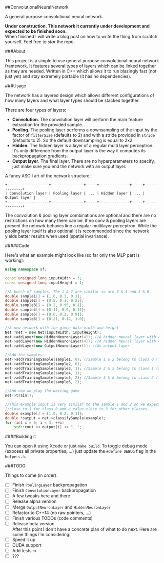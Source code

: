 ##ConvolutionalNeuralNetwork

A general purpose convolutional neural network.

**Under construction. This network it currently under development and expected to be finished soon.**  
When finished I will write a blog post on how to write the thing from scratch yourself. Feel free to _star_ the repo.

###About

This project is a simple to use general purpose convolutional neural network framework. It features several types of layers which can be linked together as they are needed. Written in C++ which allows it to run blazingly fast (not just yet) and stay extremely portable (it has no dependencies).

###Usage

The network has a layered design which allows different configurations of how many layers and what layer types should be stacked together.

There are four types of layers:

- **Convolution**. The convolution layer will perform the main feature extraction for the provided sample.
- **Pooling**. The pooling layer performs a downsampling of the input by the factor of `filterSize` (defaults to 2) and with a stride provided in `stride` (defaults to 2). So the default downsampling is equal to 2x2.
- **Hidden**. The hidden layer is a layer of a regular multi layer perceptron. It's only difference from the output layer is the way it computes its backpropagation gradients.
- **Output layer**. The final layer. There are no hyperparameters to specify, just make sure you end the network with an output layer.

A fancy ASCII art of the network structure:

```
+-------------------+---------------+-----+--------------+-----+--------------+
| Convolution layer | Pooling layer | ... | Hidden layer | ... | Output layer |
+-------------------+---------------+-----+--------------+-----+--------------+
```

The convolution & pooling layer combinations are optional and there are no restrictions on how many there can be. If no conv & pooling layers are present the netowrk behaves line a regular multilayer perceptron. While the pooling layer itself is also optional it is recommended since the network yields better results when used (spatial invariance).

#####Code

Here's what an example might look like (so far only the MLP part is working):

```c++
using namespace sf;

const unsigned long inputWidth = 3;
const unsigned long inputHeight = 1;

//A bunch of samples. The 1 & 2 are similar so are 3 & 4 and 5 & 6. 
double sample1[] = {1.0, 0.2, 0.1};
double sample2[] = {0.8, 0.1, 0.25};
double sample3[] = {0.2, 0.95, 0.1};
double sample4[] = {0.11, 0.9, 0.13};
double sample5[] = {0.0, 0.2, 0.91};
double sample6[] = {0.21, 0.12, 1.0};

//A new network with the given data width and height
Net *net = new Net(inputWidth, inputHeight);
net->addLayer(new HiddenNeuronLayer(4)); //A hidden neural layer with 4 neurons
net->addLayer(new HiddenNeuronLayer(4)); //A hidden neural layer with 4 neurons
net->addLayer(new OutputNeuronLayer()); //An output layer

//Add the samples
net->addTrainingSample(sample1, 0); //Sample 1 & 2 belong to class 0 (first index of the output array)
net->addTrainingSample(sample2, 0);
net->addTrainingSample(sample3, 1); //Sample 3 & 5 belong to class 1 (second index of the output array)
net->addTrainingSample(sample4, 1);
net->addTrainingSample(sample5, 2); //Sample 5 & 6 belong to class 2 (third index of the output array)
net->addTrainingSample(sample6, 2);

//And now we play the waiting game
net->train();

//This example input is very similar to the sample 1 and 2 so we expect our output to have a value
//close to 1 for class 0 and a value close to 0 for other classes.
double example[] = {1.0, 0.2, 0.11};
double *output = net->classifySample(example);
for (int i = 0; i < 3; ++i)
    std::cout << output[i] << ", ";

```

####Building it

You can open it using Xcode or just `make build`. To toggle debug mode (exposes all private properties, ...) just update the `#define DEBUG` flag in the `helpers.h`.

###TODO

Things to come (in order):  
- [ ] Finish `PoolingLayer` backpropagation
- [ ] Finish `ConvolutionLayer` backpropagation
- [ ] A few tweaks here and there
- [ ] Release alpha version
- [ ] Merge `OutputNeuronLayer` and `HiddenNeuronLayer`
- [ ] Refactor to C++14 (no raw pointers, ...)
- [ ] Finish various TODOs (code comments)
- [ ] Release beta version  
After this point I don't have a concrete plan of what to do next. Here are some things I'm considering:
- [ ] Speed it up
- [ ] CUDA support
- [ ] Add tests :>
- [ ] ???
